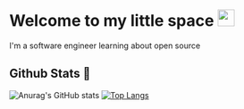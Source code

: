 # Welcome to my little space <img src="https://raw.githubusercontent.com/MartinHeinz/MartinHeinz/master/wave.gif" width="30px"> ###
I'm a software engineer learning about open source

## Github Stats :pushpin:
![Anurag's GitHub stats](https://github-readme-stats.vercel.app/api?username=iGusky&show_icons=true&hide=stars&theme=ayu-mirage&hide_border=true&)
[![Top Langs](https://github-readme-stats.vercel.app/api/top-langs/?username=iGusky&layout=compact&theme=ayu-mirage&hide_border=true)](https://github.com/anuraghazra/github-readme-stats)
